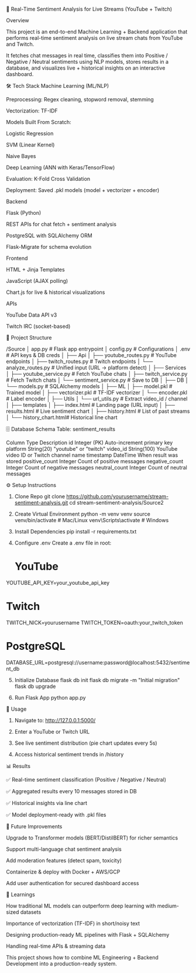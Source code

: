 🎥 Real-Time Sentiment Analysis for Live Streams (YouTube + Twitch)

Overview

This project is an end-to-end Machine Learning + Backend application that performs real-time sentiment analysis on live stream chats from YouTube and Twitch.

It fetches chat messages in real time, classifies them into Positive / Negative / Neutral sentiments using NLP models, stores results in a database, and visualizes live + historical insights on an interactive dashboard.

🛠️ Tech Stack
Machine Learning (ML/NLP)

  Preprocessing: Regex cleaning, stopword removal, stemming
  
  Vectorization: TF-IDF

Models Built From Scratch:

  Logistic Regression
  
  SVM (Linear Kernel)
  
  Naive Bayes
  
  Deep Learning (ANN with Keras/TensorFlow)

Evaluation: K-Fold Cross Validation

Deployment: Saved .pkl models (model + vectorizer + encoder)

Backend

  Flask (Python)
  
  REST APIs for chat fetch + sentiment analysis
  
  PostgreSQL with SQLAlchemy ORM
  
  Flask-Migrate for schema evolution

Frontend

  HTML + Jinja Templates
  
  JavaScript (AJAX polling)
  
  Chart.js for live & historical visualizations

APIs

  YouTube Data API v3
  
  Twitch IRC (socket-based)

📂 Project Structure

/Source
│   app.py                # Flask app entrypoint
│   config.py             # Configurations
│   .env                  # API keys & DB creds
│
├── Api
│   ├── youtube_routes.py # YouTube endpoints
│   ├── twitch_routes.py  # Twitch endpoints
│   └── analyze_routes.py # Unified input (URL → platform detect)
│
├── Services
│   ├── youtube_service.py   # Fetch YouTube chats
│   ├── twitch_service.py    # Fetch Twitch chats
│   └── sentiment_service.py # Save to DB
│
├── DB
│   └── models.py         # SQLAlchemy models
│
├── ML
│   ├── model.pkl         # Trained model
│   ├── vectorizer.pkl    # TF-IDF vectorizer
│   └── encoder.pkl       # Label encoder
│
├── Utils
│   └── url_utils.py      # Extract video_id / channel
│
├── templates
│   ├── index.html        # Landing page (URL input)
│   ├── results.html      # Live sentiment chart
│   ├── history.html      # List of past streams
│   └── history_chart.html# Historical line chart

🗄️ Database Schema
Table: sentiment_results

Column	Type	Description
id	Integer (PK)	Auto-increment primary key
platform	String(20)	"youtube" or "twitch"
video_id	String(100)	YouTube video ID or Twitch channel name
timestamp	DateTime	When result was stored
positive_count	Integer	Count of positive messages
negative_count	Integer	Count of negative messages
neutral_count	Integer	Count of neutral messages

⚙️ Setup Instructions
1. Clone Repo
   git clone https://github.com/yourusername/stream-sentiment-analysis.git
  cd stream-sentiment-analysis/Source2

2. Create Virtual Environment
   python -m venv venv
  source venv/bin/activate   # Mac/Linux
  venv\Scripts\activate      # Windows

3. Install Dependencies
   pip install -r requirements.txt
   
4. Configure .env
   Create a .env file in root:
   # YouTube
  YOUTUBE_API_KEY=your_youtube_api_key

  # Twitch
  TWITCH_NICK=yourusername
  TWITCH_TOKEN=oauth:your_twitch_token
  
  # PostgreSQL
  DATABASE_URL=postgresql://username:password@localhost:5432/sentiment_db

5. Initialize Database
   flask db init
  flask db migrate -m "Initial migration"
  flask db upgrade

6. Run Flask App
   python app.py

🎯 Usage

1. Navigate to: http://127.0.0.1:5000/

2. Enter a YouTube or Twitch URL

3. See live sentiment distribution (pie chart updates every 5s)

4. Access historical sentiment trends in /history

📊 Results

  ✅ Real-time sentiment classification (Positive / Negative / Neutral)
  
  ✅ Aggregated results every 10 messages stored in DB
  
  ✅ Historical insights via line chart
  
  ✅ Model deployment-ready with .pkl files


🚧 Future Improvements

  Upgrade to Transformer models (BERT/DistilBERT) for richer semantics
  
  Support multi-language chat sentiment analysis
  
  Add moderation features (detect spam, toxicity)
  
  Containerize & deploy with Docker + AWS/GCP
  
  Add user authentication for secured dashboard access

📌 Learnings

  How traditional ML models can outperform deep learning with medium-sized datasets
  
  Importance of vectorization (TF-IDF) in short/noisy text
  
  Designing production-ready ML pipelines with Flask + SQLAlchemy
  
  Handling real-time APIs & streaming data

This project shows how to combine ML Engineering + Backend Development into a production-ready system.
  


